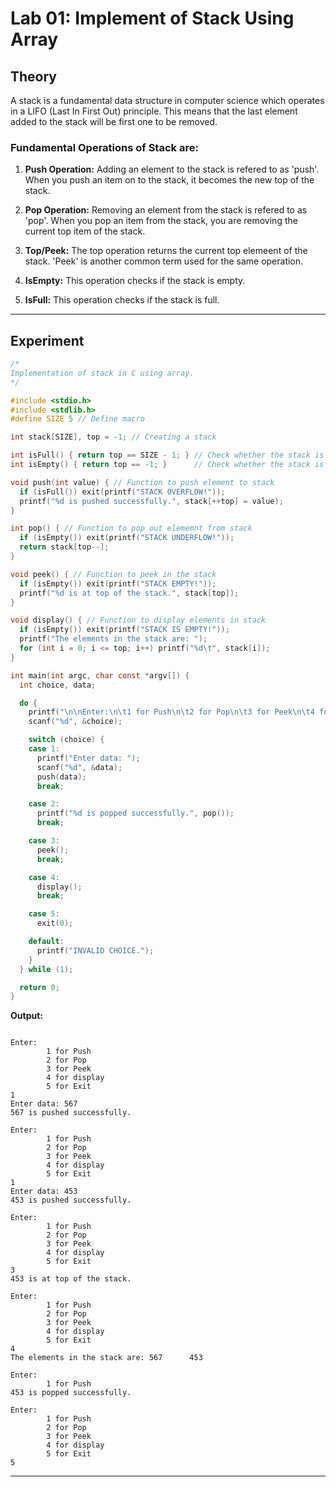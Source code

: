 # Lab 01: Implement of Stack Using Array

## Theory
A stack is a fundamental data structure in computer science which operates in a LIFO (Last In First Out) principle. This means that the last element added to the stack will be first one to be removed.

### Fundamental Operations of Stack are:
1. **Push Operation:**
Adding an element to the stack is refered to as 'push'. When you push an item on to the stack, it becomes the new top of the stack.

2. **Pop Operation:**
Removing an element from the stack is refered to as 'pop'. When you pop an item from the stack, you are removing the current top item of the stack.

3. **Top/Peek:**
The top operation returns the current top elemeent of the stack. 'Peek' is another common term used for the same operation.

4. **IsEmpty:**
This operation checks if the stack is empty.

5. **IsFull:**
This operation checks if the stack is full.

---

## Experiment
```c
/*
Implementation of stack in C using array.
*/

#include <stdio.h>
#include <stdlib.h>
#define SIZE 5 // Define macro

int stack[SIZE], top = -1; // Creating a stack

int isFull() { return top == SIZE - 1; } // Check whether the stack is full
int isEmpty() { return top == -1; }      // Check whether the stack is empty

void push(int value) { // Function to push element to stack
  if (isFull()) exit(printf("STACK OVERFLOW!"));
  printf("%d is pushed successfully.", stack[++top] = value);
}

int pop() { // Function to pop out elememnt from stack
  if (isEmpty()) exit(printf("STACK UNDERFLOW!"));
  return stack[top--];
}

void peek() { // Function to peek in the stack
  if (isEmpty()) exit(printf("STACK EMPTY!"));
  printf("%d is at top of the stack.", stack[top]);
}

void display() { // Function to display elements in stack
  if (isEmpty()) exit(printf("STACK IS EMPTY!"));
  printf("The elements in the stack are: ");
  for (int i = 0; i <= top; i++) printf("%d\t", stack[i]);
}

int main(int argc, char const *argv[]) {
  int choice, data;

  do {
    printf("\n\nEnter:\n\t1 for Push\n\t2 for Pop\n\t3 for Peek\n\t4 for display\n\t5 for Exit\n");
    scanf("%d", &choice);

    switch (choice) {
    case 1:
      printf("Enter data: ");
      scanf("%d", &data);
      push(data);
      break;

    case 2:
      printf("%d is popped successfully.", pop());
      break;

    case 3:
      peek();
      break;

    case 4:
      display();
      break;

    case 5:
      exit(0);

    default:
      printf("INVALID CHOICE.");
    }
  } while (1);

  return 0;
}
```

**Output:**
```output

Enter:
        1 for Push
        2 for Pop
        3 for Peek
        4 for display
        5 for Exit
1
Enter data: 567
567 is pushed successfully.

Enter:
        1 for Push
        2 for Pop
        3 for Peek
        4 for display
        5 for Exit
1
Enter data: 453
453 is pushed successfully.

Enter:
        1 for Push
        2 for Pop
        3 for Peek
        4 for display
        5 for Exit
3
453 is at top of the stack.

Enter:
        1 for Push
        2 for Pop
        3 for Peek
        4 for display
        5 for Exit
4
The elements in the stack are: 567      453

Enter:
        1 for Push
453 is popped successfully.

Enter:
        1 for Push
        2 for Pop
        3 for Peek
        4 for display
        5 for Exit
5
```

---
